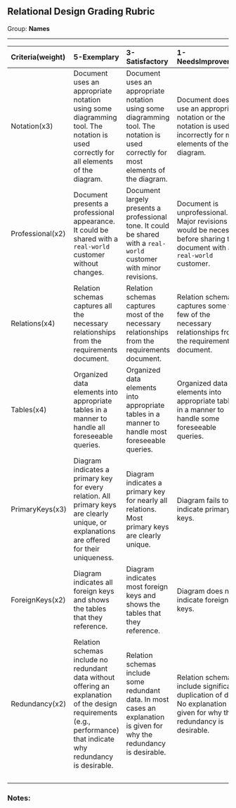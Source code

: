## Relational Design Grading Rubric

Group: **Names**

----

| Criteria(weight)   | 5-Exemplary                                                                                                                                                          | 3-Satisfactory                                                                                                                      | 1-NeedsImprovement                                                                                                       | Score(Weighted)   |
|:-------------------|:---------------------------------------------------------------------------------------------------------------------------------------------------------------------|:------------------------------------------------------------------------------------------------------------------------------------|:-------------------------------------------------------------------------------------------------------------------------|:------------------|
| Notation(x3)       | Document uses an appropriate notation using some diagramming tool. The notation is used correctly for all elements of the diagram.                                   | Document uses an appropriate notation using some diagramming tool. The notation is used correctly for most elements of the diagram. | Document does not use an appropriate notation or the notation is used incorrectly for most elements of the diagram.      | 5 (15)            |
| Professional(x2)   | Document presents a professional appearance. It could be shared with a `real-world` customer without changes.                                                        | Document largely presents a professional tone. It could be shared with a `real-world` customer with minor revisions.                | Document is unprofessional. Major revisions would be necessary before sharing the document with a `real-world` customer. | 5 (10)             |
| Relations(x4)      | Relation schemas captures all the necessary relationships from the requirements document.                                                                            | Relation schemas captures most of the necessary relationships from the requirements document.                                       | Relation schemas captures some to few of the necessary relationships from the requirements document.                     | 5 (20)            |
| Tables(x4)         | Organized data elements into appropriate tables in a manner to handle all foreseeable queries.                                                                       | Organized data elements into appropriate tables in a manner to handle most foreseeable queries.                                     | Organized data elements into appropriate tables in a manner to handle some foreseeable queries.                          | 5 (20)             |
| PrimaryKeys(x3)    | Diagram indicates a primary key for every relation. All primary keys are clearly unique, or explanations are offered for their uniqueness.                           | Diagram indicates a primary key for nearly all relations. Most primary keys are clearly unique.                                     | Diagram fails to indicate primary keys.                                                                                  | 5 (15)            |
| ForeignKeys(x2)    | Diagram indicates all foreign keys and shows the tables that they reference.                                                                                         | Diagram indicates most foreign keys and shows the tables that they reference.                                                       | Diagram does not indicate foreign keys.                                                                                  | 5 (10)            |
| Redundancy(x2)     | Relation schemas include no redundant data without offering an explanation of the design requirements (e.g., performance) that indicate why redundancy is desirable. | Relation schemas include some redundant data. In most cases an explanation is given for why the redundancy is desirable.            | Relation schemas include significant duplication of data. No explanation is given for why the redundancy is desirable.   | 5 (10)            |
|                    |                                                                                                                                                                      |                                                                                                                                     |                                                                                                                          | **35 (100)**           |

### Notes:








